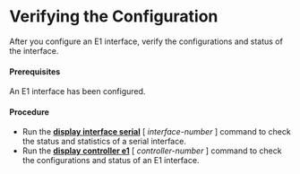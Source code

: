 Verifying the Configuration
===========================

After you configure an E1 interface, verify the configurations and status of the interface.

#### Prerequisites

An E1 interface has been configured.


#### Procedure

* Run the [**display interface serial**](cmdqueryname=display+interface+serial) [ *interface-number* ] command to check the status and statistics of a serial interface.
* Run the [**display controller e1**](cmdqueryname=display+controller+e1) [ *controller-number* ] command to check the configurations and status of an E1 interface.